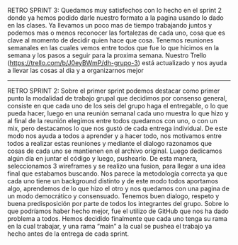RETRO SPRINT 3:
Quedamos muy satisfechos con lo hecho en el sprint 2 donde ya hemos podido darle nuestro formato a la pagina usando lo dado en las clases. Ya llevamos un poco mas de tiempo trabajando juntos y podemos mas o menos reconocer las fortalezas de cada uno, cosa que es clave al momento de decidir quien hace que cosa.
Tenemos reuniones semanales en las cuales vemos entre todos que fue lo que hicimos en la semana y los pasos a seguir para la proxima semana.
Nuestro Trello (https://trello.com/b/J0eyBWmP/dh-grupo-3) está actualizado y nos ayuda a llevar las cosas al dia y a organizarnos mejor

----------------------------------------------------------------------

RETRO SPRINT 2:
Sobre el primer sprint podemos destacar como primer punto la modalidad de trabajo grupal que decidimos por consenso general, consiste en que cada uno de los seis del grupo haga el entregable, o lo que pueda hacer, luego en una reunión semanal cada uno muestra lo que hizo y al final de la reunión elegimos entre todos quedarnos con uno, o con un mix, pero destacamos lo que nos gustó de cada entrega individual. De este modo nos ayuda a todos a aprender y a hacer todo, nos motivamos entre todos a realizar estas reuniones y mediante el dialogo razonamos que cosas de cada uno se mantienen en el archivo original. Luego dedicamos algún día en juntar el código y luego, pushearlo. De esta manera, seleccionamos 3 wireframes y se realizo una fusion, para llegar a una idea final que estabamos buscando. 
Nos parece la metodología correcta ya que cada uno tiene un background distinto y de este modo todos aportamos algo, aprendemos de lo que hizo el otro y nos quedamos con una pagina de un modo democrático y consensuado.
Tenemos buen dialogo, respeto y buena predisposición por parte de todos los integrantes del grupo.
Sobre lo que podríamos haber hecho mejor, fue el utilizo de GitHub que nos ha dado problema a todos. Hemos decidido finalmente que cada uno tenga su rama en la cual trabajar, y una rama “main” a la cual se pushea el trabajo ya hecho antes de la entrega de cada sprint.
